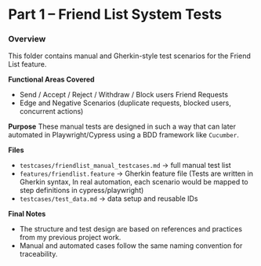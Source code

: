# Part 1 – Friend List System Tests

### Overview
This folder contains manual and Gherkin-style test scenarios for the Friend List feature.

**Functional Areas Covered**
- Send / Accept / Reject / Withdraw / Block users Friend Requests
- Edge and Negative Scenarios (duplicate requests, blocked users, concurrent actions)

**Purpose**
These manual tests are designed in such a way that can later automated in Playwright/Cypress using a BDD framework like `Cucumber`.

**Files**
- `testcases/friendlist_manual_testcases.md` → full manual test list
- `features/friendlist.feature` → Gherkin feature file (Tests are written in Gherkin syntax, In real automation, each scenario would be mapped to step definitions in cypress/playwright)
- `testcases/test_data.md` → data setup and reusable IDs

**Final Notes**
- The structure and test design are based on references and practices from my previous project work.  
- Manual and automated cases follow the same naming convention for traceability.
